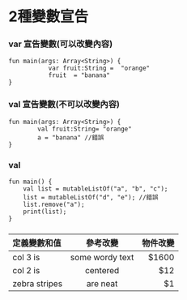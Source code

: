 # 2種變數宣告

### var 宣告變數(可以改變內容)
	fun main(args: Array<String>) {
		       var fruit:String =  "orange" 
		       fruit  = "banana" 
	}

### val 宣告變數(不可以改變內容)
	fun main(args: Array<String>) {
	        val fruit:String= "orange"
	        a = "banana" //錯誤
	}


### val 
	fun main() {
	    val list = mutableListOf("a", "b", "c");
	    list = mutableListOf("d", "e"); //錯誤
	    list.remove("a");
	    print(list);
	}
###
| 定義變數和值    | 參考改變          | 物件改變       |
|:------------- |:---------------:| -------------:|
| col 3 is      | some wordy text |         $1600 |
| col 2 is      | centered        |           $12 |
| zebra stripes | are neat        |            $1 |






